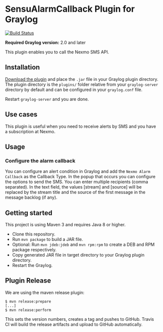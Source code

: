 # SensuAlarmCallback Plugin for Graylog

[![Build Status](https://travis-ci.org/cvtienhoven/graylog-plugin-sensu.svg?branch=master)](https://travis-ci.org/cvtienhoven/graylog-plugin-sensu)


**Required Graylog version:** 2.0 and later


This plugin enables you to call the Nexmo SMS API.


## Installation

[Download the plugin](https://github.com/https://github.com/cvtienhoven/graylog-plugin-sensu.git/releases)
and place the `.jar` file in your Graylog plugin directory. The plugin directory
is the `plugins/` folder relative from your `graylog-server` directory by default
and can be configured in your `graylog.conf` file.

Restart `graylog-server` and you are done.

## Use cases

This plugin is useful when you need to receive alerts by SMS and you have a subscription at Nexmo.

## Usage

### Configure the alarm callback

You can configure an alert condition in Graylog and add the `Nexmo Alarm Callback` as the Callback Type. 
In the popup that occurs you can configure the options to send the SMS. You can enter multiple recipients 
(comma separated). In the text field, the values [stream] and [source] will be replaced by the stream title 
and the source of the first message in the message backlog (if any).


Getting started
---------------

This project is using Maven 3 and requires Java 8 or higher.

* Clone this repository.
* Run `mvn package` to build a JAR file.
* Optional: Run `mvn jdeb:jdeb` and `mvn rpm:rpm` to create a DEB and RPM package respectively.
* Copy generated JAR file in target directory to your Graylog plugin directory.
* Restart the Graylog.

Plugin Release
--------------

We are using the maven release plugin:

```
$ mvn release:prepare
[...]
$ mvn release:perform
```

This sets the version numbers, creates a tag and pushes to GitHub. Travis CI will build the release artifacts and upload to GitHub automatically.
